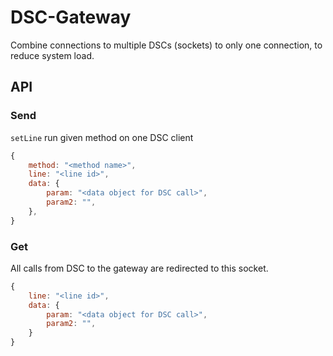 # DSC-Gateway

Combine connections to multiple DSCs (sockets) to only one connection, to reduce system load.

## API

### Send
`setLine` run given method on one DSC client
```javascript
{
	method: "<method name>",
	line: "<line id>",
	data: {
		param: "<data object for DSC call>",
		param2: "",
	},
}
```

### Get
All calls from DSC to the gateway are redirected to this socket.
```javascript
{
	line: "<line id>",
	data: {
		param: "<data object for DSC call>",
		param2: "",
	}
}
```
